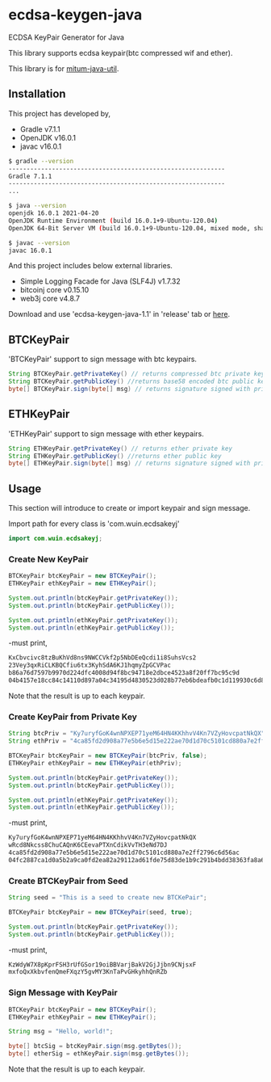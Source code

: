 # ecdsa-keygen-java
ECDSA KeyPair Generator for Java

This library supports ecdsa keypair(btc compressed wif and ether).

This library is for [mitum-java-util](https://github.com/ProtoconNet/mitum-java-util).

## Installation

This project has developed by,

* Gradle v7.1.1
* OpenJDK v16.0.1
* javac v16.0.1

```sh
$ gradle --version
------------------------------------------------------------
Gradle 7.1.1
------------------------------------------------------------
...

$ java --version
openjdk 16.0.1 2021-04-20
OpenJDK Runtime Environment (build 16.0.1+9-Ubuntu-120.04)
OpenJDK 64-Bit Server VM (build 16.0.1+9-Ubuntu-120.04, mixed mode, sharing)

$ javac --version
javac 16.0.1
```

And this project includes below external libraries.

* Simple Logging Facade for Java (SLF4J) v1.7.32
* bitcoinj core v0.15.10
* web3j core v4.8.7

Download and use 'ecdsa-keygen-java-1.1' in 'release' tab or [here](release/).

## BTCKeyPair

'BTCKeyPair' support to sign message with btc keypairs.

```java
String BTCKeyPair.getPrivateKey() // returns compressed btc private key
String BTCKeyPair.getPublicKey() //returns base58 encoded btc public key
byte[] BTCKeyPair.sign(byte[] msg) // returns signature signed with private key
```

## ETHKeyPair

'ETHKeyPair' support to sign message with ether keypairs.

```java
String ETHKeyPair.getPrivateKey() // returns ether private key
String ETHKeyPair.getPublicKey() //returns ether public key
byte[] ETHKeyPair.sign(byte[] msg) // returns signature signed with private key
```

## Usage

This section will introduce to create or import keypair and sign message.

Import path for every class is 'com.wuin.ecdsakeyj'

```java
import com.wuin.ecdsakeyj;
```

### Create New KeyPair

```java
BTCKeyPair btcKeyPair = new BTCKeyPair();
ETHKeyPair ethKeyPair = new ETHKeyPair();

System.out.println(btcKeyPair.getPrivateKey());
System.out.println(btcKeyPair.getPublicKey());

System.out.println(ethKeyPair.getPrivateKey());
System.out.println(ethKeyPair.getPublicKey());
```

-must print,

```sh
KxCbvcivc8tzBuKhVd8ns9NWCCVkf2p5NbDEeQcdi1i8SuhsVcs2
23Vey3qxRiCLKBQCfiu6tx3KyhSdA6KJ1hqmyZpGCVPac
b86a76d7597b9970d224dfc4008d94f8bc94718e2dbce4523a8f20ff7bc95c9d
04b4157e18cc84c14110d897a04c34195d4830523d028b77eb6bdeafb0c1d119930c6d884530234e9f21e8ebf01f1fb5d1f5ec958f4795b024819a51fbf5700c
```

Note that the result is up to each keypair.

### Create KeyPair from Private Key

```java
String btcPriv = "Ky7uryfGoK4wnNPXEP71yeM64HN4KKhhvV4Kn7VZyHovcpatNkQX";
String ethPriv = "4ca85fd2d908a77e5b6e5d15e222ae70d1d70c5101cd880a7e2ff2796c6d56ac";

BTCKeyPair btcKeyPair = new BTCKeyPair(btcPriv, false);
ETHKeyPair ethKeyPair = new ETHKeyPair(ethPriv);

System.out.println(btcKeyPair.getPrivateKey());
System.out.println(btcKeyPair.getPublicKey());

System.out.println(ethKeyPair.getPrivateKey());
System.out.println(ethKeyPair.getPublicKey());
```

-must print,

```sh
Ky7uryfGoK4wnNPXEP71yeM64HN4KKhhvV4Kn7VZyHovcpatNkQX
wRcd8Nkcss8ChuCAQnK6CEevaPTXnCdikVvTH3eNd7DJ
4ca85fd2d908a77e5b6e5d15e222ae70d1d70c5101cd880a7e2ff2796c6d56ac
04fc2887ca1d0a5b2a9ca0fd2ea82a29112ad61fde75d83de1b9c291b4bdd38363fa8a6950161dabec102c780d4d9d76c7a24d52f7979f5524d47d906727ed2c41
```

### Create BTCKeyPair from Seed

```java
String seed = "This is a seed to create new BTCKePair";

BTCKeyPair btcKeyPair = new BTCKeyPair(seed, true);

System.out.println(btcKeyPair.getPrivateKey());
System.out.println(btcKeyPair.getPublicKey());
```

-must print,

```sh
KzWdyW7X8pKprFSH3rUfGSor19oiBBVarjBakV2GjJjbn9CNjsxF
mxfoQxXkbvfenQmeFXqzY5gvMY3KnTaPvGHkyhhQnRZb
```

### Sign Message with KeyPair

```java
BTCKeyPair btcKeyPair = new BTCKeyPair();
ETHKeyPair ethKeyPair = new ETHKeyPair();

String msg = "Hello, world!";

byte[] btcSig = btcKeyPair.sign(msg.getBytes());
byte[] etherSig = ethKeyPair.sign(msg.getBytes());
```

Note that the result is up to each keypair.
